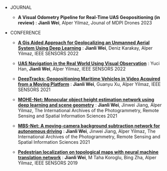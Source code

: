 * JOURNAL
   * **A Visual Odometry Pipeline for Real-Time UAS Geopositioning (in review)**
   : **Jianli Wei**, Alper Yilmaz, Jounal of MDPI Drones 2023

* CONFERENCE
  * **[A Gis Aided Approach for Geolocalizing an Unmanned Aerial System Using Deep Learning](https://scholar.google.com/citations?view_op=view_citation&hl=en&user=_Oq_-Z4AAAAJ&citation_for_view=_Oq_-Z4AAAAJ:qjMakFHDy7sC)**
  : **Jianli Wei**, Deniz Karakay, Alper Yilmaz, IEEE SENSORS 2022
  
  * **[UAS Navigation in the Real World Using Visual Observation](https://scholar.google.com/citations?view_op=view_citation&hl=en&user=_Oq_-Z4AAAAJ&citation_for_view=_Oq_-Z4AAAAJ:UeHWp8X0CEIC)**
  : Yuci Han, **Jianli Wei**, Alper Yilmaz, IEEE SENSORS 2022
  
  * **[DeepTracks: Geopositioning Maritime Vehicles in Video Acquired from a Moving Platform](https://scholar.google.com/citations?view_op=view_citation&hl=en&user=_Oq_-Z4AAAAJ&citation_for_view=_Oq_-Z4AAAAJ:9yKSN-GCB0IC)**
  : **Jianli Wei**, Guanyu Xu, Alper Yilmaz, IEEE SENSORS 2021
  
  * **[MOHE-Net: Monocular object height estimation network using deep learning and scene geometry](https://scholar.google.com/citations?view_op=view_citation&hl=en&user=_Oq_-Z4AAAAJ&citation_for_view=_Oq_-Z4AAAAJ:2osOgNQ5qMEC)**
  : **Jianli Wei**, Jinwei Jiang, Alper Yilmaz, The International Archives of the Photogrammetry, Remote Sensing and Spatial Information Sciences 2021
  
  * **[MBS-Net: A moving-camera background subtraction network for autonomous driving](https://scholar.google.com/citations?view_op=view_citation&hl=en&user=_Oq_-Z4AAAAJ&citation_for_view=_Oq_-Z4AAAAJ:u-x6o8ySG0sC)**
  : **Jianli Wei**, Jinwei Jiang, Alper Yilmaz, The International Archives of the Photogrammetry, Remote Sensing and Spatial Information Sciences 2021
  
  * **[Pedestrian localization on topological maps with neural machine translation network](https://scholar.google.com/citations?view_op=view_citation&hl=en&user=_Oq_-Z4AAAAJ&citation_for_view=_Oq_-Z4AAAAJ:d1gkVwhDpl0C)**
  : **Jianli Wei**, M Taha Koroglu, Bing Zha, Alper Yilmaz, IEEE SENSORS 2019
